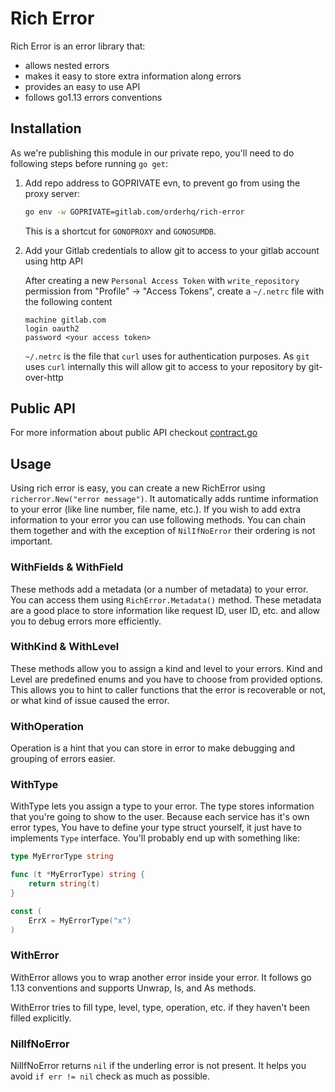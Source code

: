 # Rich Error

Rich Error is an error library that:

- allows nested errors
- makes it easy to store extra information along errors
- provides an easy to use API
- follows go1.13 errors conventions

## Installation

As we're publishing this module in our private repo, you'll need to do following steps before running `go get`:

1. Add repo address to GOPRIVATE evn, to prevent go from using the proxy server:

    ```bash
    go env -w GOPRIVATE=gitlab.com/orderhq/rich-error
    ```

    This is a shortcut for `GONOPROXY` and `GONOSUMDB`.

2. Add your Gitlab credentials to allow git to access to your gitlab account using http API

    After creating a new `Personal Access Token` with `write_repository` permission from "Profile" -> "Access Tokens",
    create a `~/.netrc` file with the following content

    ```
    machine gitlab.com
    login oauth2
    password <your access token>

    ```

    `~/.netrc` is the file that `curl` uses for authentication purposes. As `git` uses `curl` internally this will allow
    git to access to your repository by git-over-http

## Public API

For more information about public API checkout [contract.go](./contract.go)

## Usage

Using rich error is easy, you can create a new RichError using `richerror.New("error message")`. It automatically adds
runtime information to your error (like line number, file name, etc.). If you wish to add extra information to your error
you can use following methods. You can chain them together and with the exception of `NilIfNoError` their ordering is not
important.

### WithFields & WithField

These methods add a metadata (or a number of metadata) to your error. You can access them using `RichError.Metadata()`
method. These metadata are a good place to store information like request ID, user ID, etc. and allow you to debug errors
more efficiently.

### WithKind & WithLevel

These methods allow you to assign a kind and level to your errors. Kind and Level are predefined enums and you have to
choose from provided options. This allows you to hint to caller functions that the error is recoverable or not, or what
kind of issue caused the error.

### WithOperation

Operation is a hint that you can store in error to make debugging and grouping of errors easier.

### WithType

WithType lets you assign a type to your error. The type stores information that you're going to show to the user.
Because each service has it's own error types, You have to define your type struct yourself, it just have to implements
`Type` interface. You'll probably end up with something like:

```go
type MyErrorType string

func (t *MyErrorType) string {
    return string(t)
}

const (
    ErrX = MyErrorType("x")
)
```

### WithError

WithError allows you to wrap another error inside your error. It follows go 1.13 conventions and supports Unwrap, Is,
and As methods.

WithError tries to fill type, level, type, operation, etc. if they haven't been filled explicitly.

### NilIfNoError

NilIfNoError returns `nil` if the underling error is not present. It helps you avoid `if err != nil` check as much as possible.
